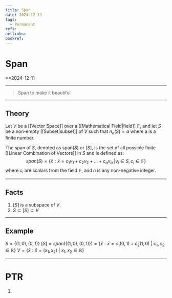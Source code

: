```yaml
---
title: Span
date: 2024-12-11
tags:
  - Permanent
refs: 
netlinks: 
bookref:
---
```

# Span
==2024-12-11

---
> Span to make it beautiful
---
## Theory
Let $V$ be a [[Vector Space]] over a [[Mathematical Field|field]] $\mathbb{F}$, and let $S$ be a non-empty [[Subset|subset]] of $V$ such that $n_{o}(S)=a$ where a is a finite number.

The span of $S$, denoted as span$(S)$ or $[S]$, is the set of all possible finite [[Linear Combination of Vectors]] in $S$ and is defined as:
$$
span(S) = \{
\bar{x}:\bar{x}=c_{1}v_{1}+c_{2}v_{2}+\dots+c_{a}v_{a}
\text{ }|v_{i}\in S, c_{i}\in \mathbb{F}
\}
$$
where $c_{i}$ are scalars from the field $\mathbb{F}$, and $n$ is any non-negative integer.

---
## Facts
1. $[S]$ is a subspace of $V$.
2. $S\subset[S]\subset V$
---
## Example
$S=\{(1,0),(0,1)\}$
$[S]= span(\{(1,0),(0,1)\})=\{\bar{x}:\bar{x}=c_{1}(0,1)+c_{2}(1,0)\text{ }|\text{ }c_{1},c_{2}\in \mathbb{R}\}$
$V=\{\bar{x}:\bar{x}=(x_{1},x_{2})\text{ }|\text{ }x_{1},x_{2}\in \mathbb{R}\}$ 

---
# PTR

1. 